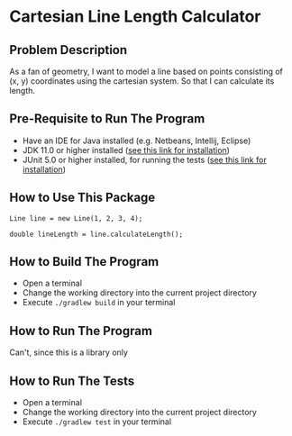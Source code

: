 # Cartesian Line Length Calculator

## Problem Description
As a fan of geometry, I want to model a line based on points consisting of (x, y) coordinates using the cartesian system. So that I can calculate its length.

## Pre-Requisite to Run The Program
- Have an IDE for Java installed (e.g. Netbeans, Intellij, Eclipse)
- JDK 11.0 or higher installed ([see this link for installation](https://docs.oracle.com/en/java/javase/17/install/overview-jdk-installation.html))
- JUnit 5.0 or higher installed, for running the tests ([see this link for installation](https://junit.org/junit5/docs/current/user-guide/#overview-getting-started-junit-artifacts))

## How to Use This Package
```
Line line = new Line(1, 2, 3, 4);

double lineLength = line.calculateLength();
```

## How to Build The Program
- Open a terminal
- Change the working directory into the current project directory
- Execute `./gradlew build` in your terminal

## How to Run The Program
Can't, since this is a library only

## How to Run The Tests
- Open a terminal
- Change the working directory into the current project directory
- Execute `./gradlew test` in your terminal
